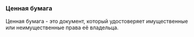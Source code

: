 ### Ценная бумага
Ценная бумага - это документ, который удостоверяет имущественные или неимущественные права её владельца.
